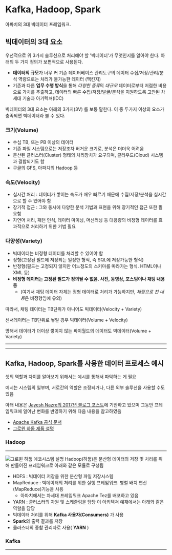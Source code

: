 # Kafka, Hadoop, Spark

아파치의 3대 빅데이터 프레임워크.


## 빅데이터의 3대 요소

우선적으로 위 3가지 솔루션으로 처리해야 할 '빅데이터'가 무엇인지를 알아야 한다. 아래의 두 가지 정의가 보편적으로 사용된다.
* **데이터의 규모**가 너무 커 기존 데이터베이스 관리도구의 데이터 수집/저장/관리/분석 역량으로는 처리가 불가능한 데이터 (맥킨지)
* 기존과 다른 **업무 수행 방식**을 통해 *다양한 종류*의 *대규모* 데이터로부터 저렴한 비용으로 가치를 추출하고, 데이터의 빠른 수집/저장/발굴/분석을 지원하도록 고안된 차세대 기술과 아기텍쳐(IDC)


빅데이터의 3대 요소는 아래의 3가지(3V) 를 보통 말한다. 이 중 두가지 이상의 요소가 충족되면 빅데이터라 볼 수 있다.

### 크기(Volume)
* 수십 TB, 또는 PB 이상의 데이터
* 기존 파일 시스템으로는 저장조차 버거운 크기로, 분석은 더더욱 어려움
* 분산된 클러스터(Cluster) 형태의 처리장치가 요구되며, 클라우드(Cloud) 시스템과 결합되기도 함
* 구글의 GFS, 아파치의 Hadoop 등

### 속도(Velocity)
* 실시간 처리 : 데이터가 쌓이는 속도가 매우 빠르기 때문에 수집/저장/분석을 실시간으로 할 수 있어야 함
* 장기적 접근 : 그와 동시에 다양한 분석 기법과 표현을 위해 장기적인 접근 또한 필요함
* 자연어 처리, 패턴 인식, 데이터 마이닝, 머신러닝 등 대용량의 비정형 데이터를 효과적으로 처리하기 위한 기법 필요

### 다양성(Variety)
* 빅데이터는 비정형 데이터를 처리할 수 있어야 함
* 정형(고정된 필드에 저장되는 일정한 형식, 즉 SQL에 저장가능한 형식)
* 반정형(필드는 고정되지 않지만 어느정도의 스키마를 따라가는 형식. HTML이나 XML 등)
* **비정형 데이터는 고정된 필드가 정의될 수 없음. 사진, 동영상, 포스팅이나 채팅 내용 등**
  * (여기서 채팅 데이터 자체는 정형 데이터로 처리가 가능하지만, *채팅으로 친 내용*은 비정형임에 유의)
  
따라서, 채팅 데이터는 TB단위가 아니어도 빅데이터(Velocity + Variety)

센서데이터는 TB단위로 쌓일 경우 빅데이터(Volume + Velocity)

망해서 데이터가 더이상 쌓이지 않는 싸이월드의 데이터도 빅데이터(Volume + Variety)

---

---

## Kafka, Hadoop, Spark를 사용한 데이터 프로세스 예시
셋의 역할과 차이를 알아보기 위해서는 예시를 통해서 파악하는 게 필요

예시는 시스템의 일부며, 서로간의 역할은 조정되거나, 다른 외부 솔루션을 사용할 수도 있음

아래 내용은 [Jayesh Nazre의 2017년 블로그 포스트](https://pmtechfusion.blogspot.com/2017/11/big-datadata-science-analytics-apache_20.html)에 기반하고 있으며
그동안 프레임워크에 일어난 변화를 반영하기 위해 다음 내용을 참고하였음
* [Apache Kafka 공식 문서](https://kafka.apache.org/documentation/)
* [그로윈 하둡 제품 설명](https://www.growin.co.kr/hadoop)


### Hadoop
---
![그로윈 하둡 에코시스템 설명](https://static.wixstatic.com/media/b0bfeb_84e43b0fda7b414f885618f992d7b7f7~mv2.png/v1/fill/w_750,h_518,al_c,q_90,usm_0.66_1.00_0.01/hadoop01.webp)
Hadoop(하둡)은 분산형 데이터의 저장 및 처리를 위해 만들어진 프레임워크로 아래와 같은 모듈로 구성됨
* HDFS : 빅데이터 저장을 위한 분산형 파일 저장시스템
* MapReduce : 빅데이터의 처리를 위한 실행 프레임워크. 병렬 배치 연산(MapReduce)기능을 사용
  * 아파치에서는 차세대 프레임워크 Apache Tez를 배포하고 있음
* YARN : 클러스터의 자원 및 스케줄링을 담당
이 아키텍쳐 예재에서는 아래와 같은 역할을 담당
* 빅데이터 처리를 위해 **Kafka 사용자\(Consumers\)** 가 사용
* **Spark**의 출력 결과를 저장
* 클러스터의 종합 관리자로 사용( **YARN** )

### Kafka
-----

